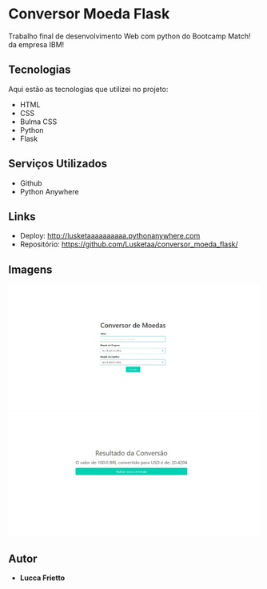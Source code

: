 # Conversor Moeda Flask

Trabalho final de desenvolvimento Web com python do Bootcamp Match! da empresa IBM!

## Tecnologias 

Aqui estão as tecnologias que utilizei no projeto:

* HTML
* CSS
* Bulma CSS
* Python
* Flask

## Serviços Utilizados

* Github
* Python Anywhere

## Links

* Deploy: http://lusketaaaaaaaaaa.pythonanywhere.com
* Repositório: https://github.com/Lusketaa/conversor_moeda_flask/

## Imagens

![conversor1](https://github.com/Lusketaa/conversor_moeda_flask/blob/main/assets/conversor1.JPG)
![conversor2](https://github.com/Lusketaa/conversor_moeda_flask/blob/main/assets/conversor2.JPG)

## Autor

* **Lucca Frietto**
